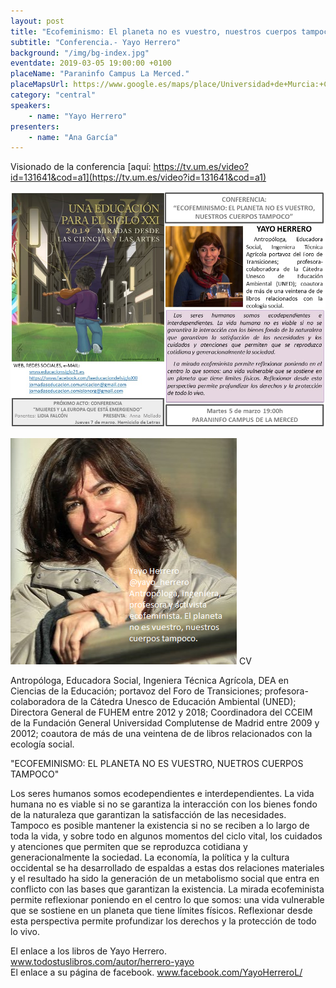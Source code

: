 ```yaml
---
layout: post
title: "Ecofeminismo: El planeta no es vuestro, nuestros cuerpos tampoco"
subtitle: "Conferencia.- Yayo Herrero"
background: "/img/bg-index.jpg"
eventdate: 2019-03-05 19:00:00 +0100
placeName: "Paraninfo Campus La Merced."
placeMapsUrl: https://www.google.es/maps/place/Universidad+de+Murcia:+Campus+de+la+Merced/@37.9877458,-1.1292777,17z/data=!4m5!3m4!1s0xd6382053e745fa7:0x6673834210068e48!8m2!3d37.9878746!4d-1.1259505?hl=en
category: "central"
speakers:
    - name: "Yayo Herrero"
presenters:
    - name: "Ana García"
---
```

Visionado de la conferencia [aquí: https://tv.um.es/video?id=131641&cod=a1](https://tv.um.es/video?id=131641&cod=a1)

![cartel](/img/posts/yayoher.jpeg)  

![cartel](/img/posts/yayoherreropng.png)
CV  

Antropóloga, Educadora Social, Ingeniera Técnica Agrícola, DEA en Ciencias de la Educación; portavoz del Foro de Transiciones; profesora-colaboradora de la Cátedra Unesco de Educación Ambiental (UNED); Directora General de FUHEM entre 2012 y 2018; Coordinadora del CCEIM de la Fundación General Universidad Complutense de Madrid entre 2009 y 20012; coautora de más de una veintena de de libros relacionados con la ecología social.

"ECOFEMINISMO:  EL PLANETA NO ES VUESTRO, NUETROS CUERPOS TAMPOCO" 

Los seres humanos somos ecodependientes e interdependientes. La vida humana no es viable si no se garantiza la interacción con los bienes fondo de la naturaleza que garantizan la satisfacción de las necesidades. Tampoco es posible mantener la existencia si no se reciben a lo largo de toda la vida, y sobre todo en algunos momentos del ciclo vital, los cuidados y atenciones que permiten que se reproduzca cotidiana y generacionalmente la sociedad.
La economía, la política y la cultura occidental se ha desarrollado de espaldas a estas dos relaciones materiales y el resultado ha sido la generación de un metabolismo social que entra en conflicto con las bases que garantizan la existencia.
La mirada ecofeminista permite reflexionar poniendo en el centro lo que somos: una vida vulnerable que se sostiene en un planeta que tiene límites físicos. Reflexionar desde esta perspectiva permite profundizar los derechos y la protección de todo lo vivo.  

El enlace a los libros de Yayo Herrero. www.todostuslibros.com/autor/herrero-yayo  
El enlace a su página de facebook. www.facebook.com/YayoHerreroL/
